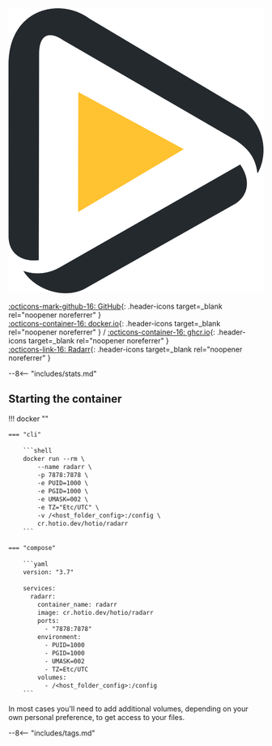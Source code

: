 <div class="image-logo"><img src="/img/image-logos/radarr.svg" alt="logo"></div>

[:octicons-mark-github-16: GitHub](https://github.com/hotio/radarr){: .header-icons target=_blank rel="noopener noreferrer" }  
[:octicons-container-16: docker.io](https://hub.docker.com/r/hotio/radarr){: .header-icons target=_blank rel="noopener noreferrer" }
 / [:octicons-container-16: ghcr.io](https://github.com/orgs/hotio/packages/container/package/radarr){: .header-icons target=_blank rel="noopener noreferrer" }  
[:octicons-link-16: Radarr](https://github.com/radarr/radarr){: .header-icons target=_blank rel="noopener noreferrer" }  

--8<-- "includes/stats.md"

## Starting the container

!!! docker ""

    === "cli"

        ```shell
        docker run --rm \
            --name radarr \
            -p 7878:7878 \
            -e PUID=1000 \
            -e PGID=1000 \
            -e UMASK=002 \
            -e TZ="Etc/UTC" \
            -v /<host_folder_config>:/config \
            cr.hotio.dev/hotio/radarr
        ```

    === "compose"

        ```yaml
        version: "3.7"

        services:
          radarr:
            container_name: radarr
            image: cr.hotio.dev/hotio/radarr
            ports:
              - "7878:7878"
            environment:
              - PUID=1000
              - PGID=1000
              - UMASK=002
              - TZ=Etc/UTC
            volumes:
              - /<host_folder_config>:/config
        ```

In most cases you'll need to add additional volumes, depending on your own personal preference, to get access to your files.

--8<-- "includes/tags.md"
